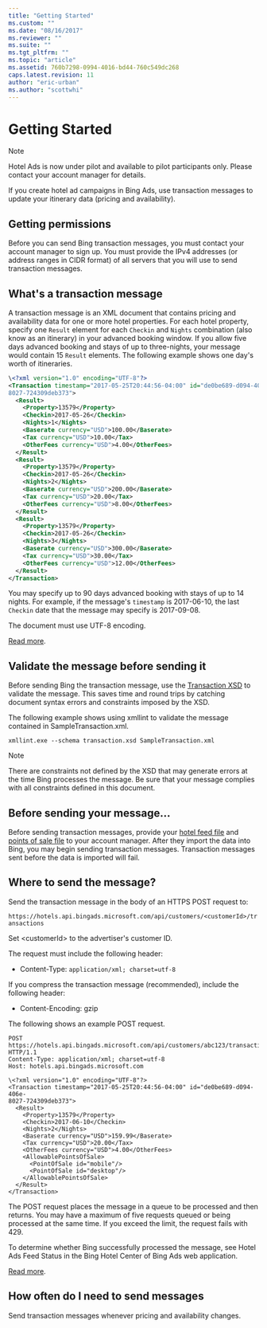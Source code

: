 ```yaml
---
title: "Getting Started"
ms.custom: ""
ms.date: "08/16/2017"
ms.reviewer: ""
ms.suite: ""
ms.tgt_pltfrm: ""
ms.topic: "article"
ms.assetid: 760b7298-0994-4016-bd44-760c549dc268
caps.latest.revision: 11
author: "eric-urban"
ms.author: "scottwhi"
---
```

# Getting Started
> [!NOTE]
> Hotel Ads is now under pilot and available to pilot participants only. Please contact your account manager for details.

If you create hotel ad campaigns in Bing Ads, use transaction messages to update your itinerary data (pricing and availability). 

## Getting permissions

Before you can send Bing transaction messages, you must contact your account manager to sign up. You must provide the IPv4 addresses (or address ranges in CIDR format) of all servers that you will use to send transaction messages.


## What's a transaction message 

A transaction message is an XML document that contains pricing and availability data for one or more hotel properties. For each hotel property, specify one `Result` element for each `Checkin` and `Nights` combination (also know as an itinerary) in your advanced booking window. If you allow five days advanced booking and stays of up to three-nights, your message would contain 15 `Result` elements. The following example shows one day's worth of itineraries.

```xml
\<?xml version="1.0" encoding="UTF-8"?>
<Transaction timestamp="2017-05-25T20:44:56-04:00" id="de0be689-d094-406e-
8027-724309deb373">
  <Result>
    <Property>13579</Property>
    <Checkin>2017-05-26</Checkin>
    <Nights>1</Nights>
    <Baserate currency="USD">100.00</Baserate>
    <Tax currency="USD">10.00</Tax>
    <OtherFees currency="USD">4.00</OtherFees>
  </Result>
  <Result>
    <Property>13579</Property>
    <Checkin>2017-05-26</Checkin>
    <Nights>2</Nights>
    <Baserate currency="USD">200.00</Baserate>
    <Tax currency="USD">20.00</Tax>
    <OtherFees currency="USD">8.00</OtherFees>
  </Result>
  <Result>
    <Property>13579</Property>
    <Checkin>2017-05-26</Checkin>
    <Nights>3</Nights>
    <Baserate currency="USD">300.00</Baserate>
    <Tax currency="USD">30.00</Tax>
    <OtherFees currency="USD">12.00</OtherFees>
  </Result>
</Transaction>
```

You may specify up to 90 days advanced booking with stays of up to 14 nights. For example, if the message's `timestamp` is 2017-06-10, the last `Checkin` date that the message may specify is 2017-09-08.

The document must use UTF-8 encoding.

[Read more](../transaction-message/creating-a-transaction-message.md).


## Validate the message before sending it

Before sending Bing the transaction message, use the [Transaction XSD](https://bhacstatic.blob.core.windows.net/schemas/transaction.xsd) to validate the message. This saves time and round trips by catching document syntax errors and constraints imposed by the XSD. 

The following example shows using xmllint to validate the message contained in SampleTransaction.xml.

```
xmllint.exe --schema transaction.xsd SampleTransaction.xml
```

> [!NOTE]
> There are constraints not defined by the XSD that may generate errors at the time Bing processes the message. Be sure that your message complies with all constraints defined in this document.

## Before sending your message...

Before sending transaction messages, provide your [hotel feed file](../hotel-feed/hotel-feed.md) and [points of sale file](../pos-feed/points-of-sale-feed.md) to your account manager. After they import the data into Bing, you may begin sending transaction messages. Transaction messages sent before the data is imported will fail.

## Where to send the message?

Send the transaction message in the body of an HTTPS POST request to:

`https://hotels.api.bingads.microsoft.com/api/customers/<customerId>/transactions`

Set \<customerId\> to the advertiser's customer ID.
  
The request must include the following header:

- Content-Type: `application/xml; charset=utf-8` 
  
If you compress the transaction message (recommended), include the following header:

- Content-Encoding: gzip

The following shows an example POST request.

```
POST https://hotels.api.bingads.microsoft.com/api/customers/abc123/transactions HTTP/1.1
Content-Type: application/xml; charset=utf-8
Host: hotels.api.bingads.microsoft.com

\<?xml version="1.0" encoding="UTF-8"?>
<Transaction timestamp="2017-05-25T20:44:56-04:00" id="de0be689-d094-406e-
8027-724309deb373">
  <Result>
    <Property>13579</Property>
    <Checkin>2017-06-10</Checkin>
    <Nights>2</Nights>
    <Baserate currency="USD">159.99</Baserate>
    <Tax currency="USD">20.00</Tax>
    <OtherFees currency="USD">4.00</OtherFees>
    <AllowablePointsOfSale>
      <PointOfSale id="mobile"/>
      <PointOfSale id="desktop"/>
    </AllowablePointsOfSale>
  </Result>
</Transaction>
```

The POST request places the message in a queue to be processed and then returns. You may have a maximum of five requests queued or being processed at the same time. If you exceed the limit, the request fails with 429. 

To determine whether Bing successfully processed the message, see Hotel Ads Feed Status in the Bing Hotel Center of Bing Ads web application.

[Read more](../transaction-message/sending-bing-transaction-messages.md).


## How often do I need to send messages

Send transaction messages whenever pricing and availability changes.